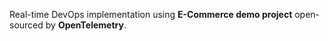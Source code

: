 Real-time DevOps implementation using **E-Commerce demo project** open-sourced by **OpenTelemetry**. 
